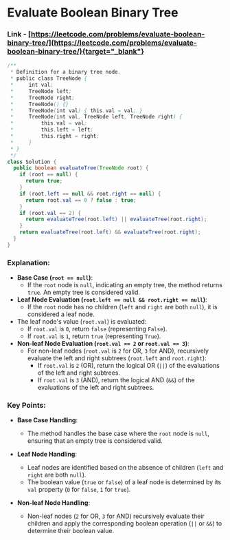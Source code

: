 # Evaluate Boolean Binary Tree

### Link - [https://leetcode.com/problems/evaluate-boolean-binary-tree/](https://leetcode.com/problems/evaluate-boolean-binary-tree/){target="_blank"}

```java
/**
 * Definition for a binary tree node.
 * public class TreeNode {
 *     int val;
 *     TreeNode left;
 *     TreeNode right;
 *     TreeNode() {}
 *     TreeNode(int val) { this.val = val; }
 *     TreeNode(int val, TreeNode left, TreeNode right) {
 *         this.val = val;
 *         this.left = left;
 *         this.right = right;
 *     }
 * }
 */
class Solution {
  public boolean evaluateTree(TreeNode root) {
    if (root == null) {
      return true;
    }
    if (root.left == null && root.right == null) {
      return root.val == 0 ? false : true;
    }
    if (root.val == 2) {
      return evaluateTree(root.left) || evaluateTree(root.right);
    }
    return evaluateTree(root.left) && evaluateTree(root.right);
  }
}
```

### Explanation:

* **Base Case (`root == null`)**:
    * If the `root` node is `null`, indicating an empty tree, the method returns `true`. An empty tree is considered valid.
* **Leaf Node Evaluation (`root.left == null && root.right == null`)**:
    * If the `root` node has no children (`left` and `right` are both `null`), it is considered a leaf node.
* The leaf node's value (`root.val`) is evaluated:
    * If `root.val` is `0`, return `false` (representing `False`).
    * If `root.val` is `1`, return `true` (representing `True`).
* **Non-leaf Node Evaluation (`root.val == 2` or `root.val == 3`)**:
    * For non-leaf nodes (`root.val` is `2` for OR, `3` for AND), recursively evaluate the left and right subtrees (`root.left` and `root.right`):
        * If `root.val` is `2` (OR), return the logical OR (`||`) of the evaluations of the left and right subtrees.
        * If `root.val` is `3` (AND), return the logical AND (`&&`) of the evaluations of the left and right subtrees.

### Key Points:

* **Base Case Handling**:
    * The method handles the base case where the `root` node is `null`, ensuring that an empty tree is considered valid.

* **Leaf Node Handling**:
    * Leaf nodes are identified based on the absence of children (`left` and `right` are both `null`).
    * The boolean value (`true` or `false`) of a leaf node is determined by its `val` property (`0` for `false`, `1` for `true`).

* **Non-leaf Node Handling**:
    * Non-leaf nodes (`2` for OR, `3` for AND) recursively evaluate their children and apply the corresponding boolean operation (`||` or `&&`) to determine their boolean value.
